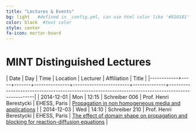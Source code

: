 ```yaml
---
title: "Lectures & Events"
bg: light   #defined in _config.yml, can use html color like '#010101'
color: black  #text color
style: center
fa-icon: mortar-board
---
```


# MINT Distinguished Lectures


|       Date | Day |  Time | Location      | Lecturer               | Affiliation  | Title                                                                                             |
|------------+-----+-------+---------------+------------------------+--------------+---------------------------------------------------------------------------------------------------|
| 2014-12-01 | Mon | 12:15 | Schreiber 006 | Prof. Henri Berestycki | EHESS, Paris | [Propagation in non homogeneous media and applications](#HBer1)                                   |
| 2014-12-03 | Wed | 14:10 | Schreiber 210 | Prof. Henri Berestycki | EHESS, Paris | [The effect of domain shape on propagation and blocking for reaction-diffusion equations](#HBer2) |

